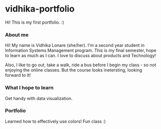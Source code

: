 # vidhika-portfolio
Hi! This is my first portfolio. :)


### About me
Hi! My name is Vidhika Lonare (she/her). I'm a second year student in Information Systems Management program. This is my final semester, hope to learn as much as I can. I love to discuss about products and Technology!  

Also, I like to go out, take a walk, ride a bus before I begin my class - so not enjoying the online classes. But the course looks inetersting, looking forward to it! 

### What I hope to learn
Get handy with data visualization. 

### Portfolio 
Learned how to effectively use colors! Fun class :) 


